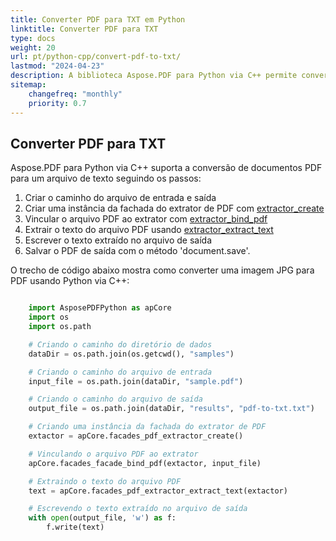 ```yaml
---
title: Converter PDF para TXT em Python
linktitle: Converter PDF para TXT
type: docs
weight: 20
url: pt/python-cpp/convert-pdf-to-txt/
lastmod: "2024-04-23"
description: A biblioteca Aspose.PDF para Python via C++ permite converter PDF para o formato TXT usando Python.
sitemap:
    changefreq: "monthly"
    priority: 0.7
---
```


## Converter PDF para TXT

Aspose.PDF para Python via C++ suporta a conversão de documentos PDF para um arquivo de texto seguindo os passos:

1. Criar o caminho do arquivo de entrada e saída
1. Criar uma instância da fachada do extrator de PDF com [extractor_create](https://reference.aspose.com/pdf/python-cpp/core/extractor_create/)
1. Vincular o arquivo PDF ao extrator com [extractor_bind_pdf](https://reference.aspose.com/pdf/python-cpp/core/extractor_bind_pdf/)
1. Extrair o texto do arquivo PDF usando [extractor_extract_text](https://reference.aspose.com/pdf/python-cpp/core/extractor_extract_text/)
1. Escrever o texto extraído no arquivo de saída
1. Salvar o PDF de saída com o método 'document.save'.

O trecho de código abaixo mostra como converter uma imagem JPG para PDF usando Python via C++:

```python

    import AsposePDFPython as apCore
    import os
    import os.path

    # Criando o caminho do diretório de dados
    dataDir = os.path.join(os.getcwd(), "samples")

    # Criando o caminho do arquivo de entrada
    input_file = os.path.join(dataDir, "sample.pdf")

    # Criando o caminho do arquivo de saída
    output_file = os.path.join(dataDir, "results", "pdf-to-txt.txt")

    # Criando uma instância da fachada do extrator de PDF
    extactor = apCore.facades_pdf_extractor_create()

    # Vinculando o arquivo PDF ao extrator
    apCore.facades_facade_bind_pdf(extactor, input_file)

    # Extraindo o texto do arquivo PDF
    text = apCore.facades_pdf_extractor_extract_text(extactor)

    # Escrevendo o texto extraído no arquivo de saída
    with open(output_file, 'w') as f:
        f.write(text)
```